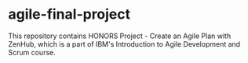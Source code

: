 # agile-final-project
This repository contains HONORS Project - Create an Agile Plan with ZenHub, which is a part of IBM's Introduction to Agile Development and Scrum course.

